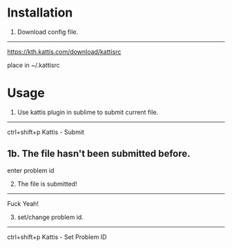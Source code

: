 Installation
=============

1. Download config file.
-------------------------

https://kth.kattis.com/download/kattisrc

place in ~/.kattisrc


Usage
======

1. Use kattis plugin in sublime to submit current file.
--------------------------------------------------------

ctrl+shift+p
Kattis - Submit

1b. The file hasn't been submitted before.
-------------------------------------------

enter problem id

2. The file is submitted!
--------------------------

Fuck Yeah!

3. set/change problem id.
--------------------------

ctrl+shift+p
Kattis - Set Problem ID
